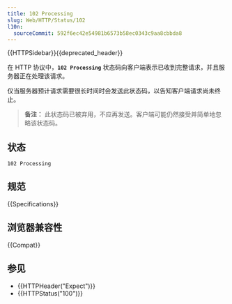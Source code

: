 ```yaml
---
title: 102 Processing
slug: Web/HTTP/Status/102
l10n:
  sourceCommit: 592f6ec42e54981b6573b58ec0343c9aa8cbbda8
---
```


{{HTTPSidebar}}{{deprecated_header}}


在 HTTP 协议中，**`102 Processing`** 状态码向客户端表示已收到完整请求，并且服务器正在处理该请求。

仅当服务器预计请求需要很长时间时会发送此状态码，以告知客户端请求尚未终止。

> **备注：** 此状态码已被弃用，不应再发送。客户端可能仍然接受并简单地忽略该状态码。

## 状态

```plain
102 Processing
```

## 规范

{{Specifications}}

## 浏览器兼容性

{{Compat}}

## 参见

- {{HTTPHeader("Expect")}}
- {{HTTPStatus("100")}}
